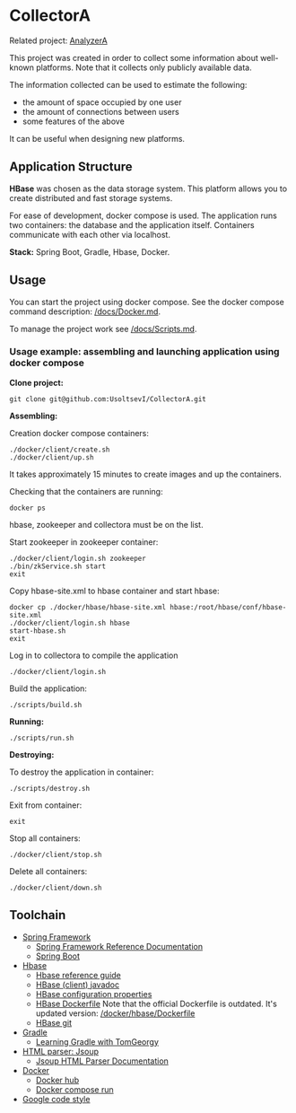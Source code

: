 # CollectorA

Related project: [AnalyzerA](https://github.com/UsoltsevI/AnalyzerA)

This project was created in order to collect some 
information about well-known platforms.
Note that it collects only publicly available data.

The information collected can be used to estimate the following: 
* the amount of space occupied by one user
* the amount of connections between users
* some features of the above

It can be useful when designing new platforms.

## Application Structure

[//]: # (See [scheme in Figma]&#40;https://www.figma.com/board/RzTIebuqjBTp3RjnWyckLG/CollectorA?node-id=0-1&node-type=canvas&t=JJLXHee1CrzO8b3q-0&#41;.)
[//]: # (Or you can see this scheme as png in [/docs/CollectorA.png]&#40;./docs/CollectorA.png&#41;. )
[//]: # (*Scheme has not updated yet.*)

__HBase__ was chosen as the data storage system. 
This platform allows you to create distributed and fast 
storage systems. 

For ease of development, docker compose is used.
The application runs two containers: the database and 
the application itself. Containers communicate with
each other via localhost.

__Stack:__ Spring Boot, Gradle, Hbase, Docker. 

## Usage

You can start the project using docker compose.
See the docker compose command description: 
[/docs/Docker.md](./docs/Docker.md). 

To manage the project work see [/docs/Scripts.md](./docs/Scripts.md).

### Usage example: assembling and launching application using docker compose
__Clone project:__
```shell
git clone git@github.com:UsoltsevI/CollectorA.git
```

__Assembling:__

Creation docker compose containers:
```shell
./docker/client/create.sh
./docker/client/up.sh
```
It takes approximately 15 minutes
to create images and up the containers.


Checking that the containers are running: 
```shell
docker ps
```
hbase, zookeeper and collectora must be on the list.

Start zookeeper in zookeeper container:
```shell
./docker/client/login.sh zookeeper
./bin/zkService.sh start
exit
```

Copy hbase-site.xml to hbase container and start hbase:
```shell
docker cp ./docker/hbase/hbase-site.xml hbase:/root/hbase/conf/hbase-site.xml
./docker/client/login.sh hbase
start-hbase.sh
exit
```

Log in to collectora to compile the application
```shell
./docker/client/login.sh
```

Build the application:
```shell
./scripts/build.sh
```

__Running:__
```shell
./scripts/run.sh
```

__Destroying:__

To destroy the application in container:
```shell
./scripts/destroy.sh
```

Exit from container:
```shell
exit
```

Stop all containers:
```shell
./docker/client/stop.sh
```

Delete all containers:
```shell
./docker/client/down.sh
```

## Toolchain
* [Spring Framework](https://spring.io/)
  - [Spring Framework Reference Documentation](https://docs.spring.io/spring-framework/docs/3.2.5.RELEASE/spring-framework-reference/htmlsingle/#overview-usagescenarios)
  - [Spring Boot](https://spring.io/projects/spring-boot)
* [Hbase](https://hbase.apache.org/)
  - [Hbase reference guide](https://hbase.apache.org/book.html)
  - [HBase (client) javadoc](https://hbase.apache.org/devapidocs/org/apache/hadoop/hbase/client/package-summary.html)
  - [HBase configuration properties](https://docs.ezmeral.hpe.com/datafabric-customer-managed/78/HBase/HBaseConfigurationProperties.html)
  - [HBase Dockerfile](https://apache.googlesource.com/hbase/+/rel/1.0.1/dev-support/hbase_docker)
  Note that the official Dockerfile is outdated. It's updated
  version: [/docker/hbase/Dockerfile](./docker/hbase/Dockerfile)
  - [HBase git](https://github.com/apache/hbase)
* [Gradle](https://gradle.com/)
  - [Learning Gradle with TomGeorgy](https://tomgregory.com)
* [HTML parser: Jsoup](https://jsoup.org/)
  - [Jsoup HTML Parser Documentation](https://jsoup.org/apidocs/org/jsoup/Jsoup.html)
* [Docker](https://www.docker.com/)
  - [Docker hub](https://hub.docker.com/)
  - [Docker compose run](https://docs.docker.com/reference/cli/docker/compose/run/)
* [Google code style](https://habr.com/ru/articles/513176/)
